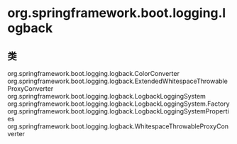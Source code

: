 # org.springframework.boot.logging.logback

## 类

org.springframework.boot.logging.logback.ColorConverter
org.springframework.boot.logging.logback.ExtendedWhitespaceThrowableProxyConverter
org.springframework.boot.logging.logback.LogbackLoggingSystem
org.springframework.boot.logging.logback.LogbackLoggingSystem.Factory
org.springframework.boot.logging.logback.LogbackLoggingSystemProperties
org.springframework.boot.logging.logback.WhitespaceThrowableProxyConverter




